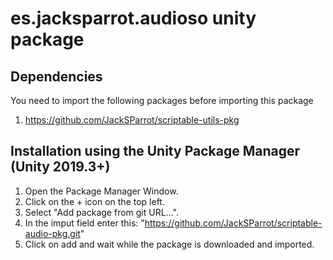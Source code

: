# es.jacksparrot.audioso unity package

## Dependencies
You need to import the following packages before importing this package
1. https://github.com/JackSParrot/scriptable-utils-pkg

## Installation using the Unity Package Manager (Unity 2019.3+)
1. Open the Package Manager Window. 
2. Click on the + icon on the top left.
3. Select "Add package from git URL...".
4. In the imput field enter this: "https://github.com/JackSParrot/scriptable-audio-pkg.git"
5. Click on add and wait while the package is downloaded and imported.
